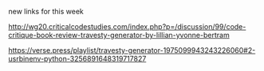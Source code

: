 new links for this week

<a href="http://wg20.criticalcodestudies.com/index.php?p=/discussion/99/code-critique-book-review-travesty-generator-by-lillian-yvonne-bertram">http://wg20.criticalcodestudies.com/index.php?p=/discussion/99/code-critique-book-review-travesty-generator-by-lillian-yvonne-bertram</a>

<a href="https://verse.press/playlist/travesty-generator-1975099943243226060#2-usrbinenv-python-3256891648319717827"> https://verse.press/playlist/travesty-generator-1975099943243226060#2-usrbinenv-python-3256891648319717827</a>